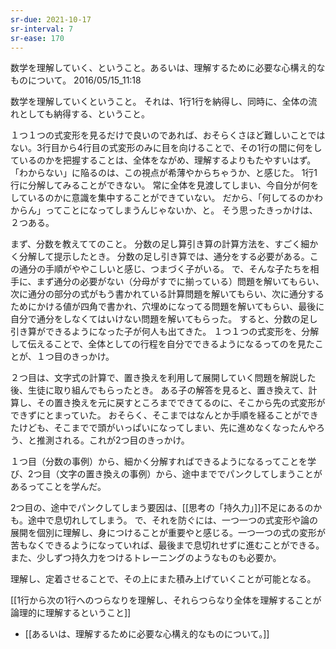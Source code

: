 ```yaml
---
sr-due: 2021-10-17
sr-interval: 7
sr-ease: 170
---
```


数学を理解していく、ということ。あるいは、理解するために必要な心構え的なものについて。
2016/05/15_11:18

数学を理解していくということ。
それは、1行1行を納得し、同時に、全体の流れとしても納得する、ということ。

１つ１つの式変形を見るだけで良いのであれば、おそらくさほど難しいことではない。3行目から4行目の式変形のみに目を向けることで、その1行の間に何をしているのかを把握することは、全体をながめ、理解するよりもたやすいはず。
「わからない」に陥るのは、この視点が希薄やからちゃうか、と感じた。
1行1行に分解してみることができない。
常に全体を見渡してしまい、今自分が何をしているのかに意識を集中することができていない。
だから、「何してるのかわからん」ってことになってしまうんじゃないか、と。
そう思ったきっかけは、２つある。

まず、分数を教えててのこと。
分数の足し算引き算の計算方法を、すごく細かく分解して提示したとき。
分数の足し引き算では、通分をする必要がある。この通分の手順がややこしいと感じ、つまづく子がいる。
で、そんな子たちを相手に、まず通分の必要がない（分母がすでに揃っている）問題を解いてもらい、次に通分の部分の式がもう書かれている計算問題を解いてもらい、次に通分するためにかける値が四角で書かれ、穴埋めになってる問題を解いてもらい、最後に自分で通分をしなくてはいけない問題を解いてもらった。
すると、分数の足し引き算ができるようになった子が何人も出てきた。
１つ１つの式変形を、分解して伝えることで、全体としての行程を自分でできるようになるってのを見たことが、１つ目のきっかけ。

２つ目は、文字式の計算で、置き換えを利用して展開していく問題を解説した後、生徒に取り組んでもらったとき。
ある子の解答を見ると、置き換えて、計算し、その置き換えを元に戻すところまでできてるのに、そこから先の式変形ができずにとまっていた。
おそらく、そこまではなんとか手順を経ることができたけども、そこまでで頭がいっぱいになってしまい、先に進めなくなったんやろう、と推測される。これが2つ目のきっかけ。

１つ目（分数の事例）から、細かく分解すればできるようになるってことを学び、2つ目（文字の置き換えの事例）から、途中まででパンクしてしまうことがあるってことを学んだ。

2つ目の、途中でパンクしてしまう要因は、[[思考の「持久力」]]不足にあるのかも。途中で息切れしてしまう。
で、それを防ぐには、一つ一つの式変形や論の展開を個別に理解し、身につけることが重要やと感じる。一つ一つの式の変形が苦もなくできるようになっていれば、最後まで息切れせずに進むことができる。
また、少しずつ持久力をつけるトレーニングのようなものも必要か。

理解し、定着させることで、その上にまた積み上げていくことが可能となる。

[[1行から次の1行へのつらなりを理解し、それらつらなり全体を理解することが論理的に理解するということ]]

- [[あるいは、理解するために必要な心構え的なものについて。]]